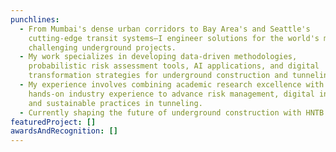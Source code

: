 ```yaml
---
punchlines:
  - From Mumbai's dense urban corridors to Bay Area's and Seattle's
    cutting-edge transit systems—I engineer solutions for the world's most
    challenging underground projects.
  - My work specializes in developing data-driven methodologies,
    probabilistic risk assessment tools, AI applications, and digital
    transformation strategies for underground construction and tunneling projects.
  - My experience involves combining academic research excellence with
    hands-on industry experience to advance risk management, digital innovation,
    and sustainable practices in tunneling.
  - Currently shaping the future of underground construction with HNTB Corp., USA
featuredProject: []
awardsAndRecognition: []
---
```

<!-- ---
headline: Rajat's Portfolio
description: "I am a geotechnical and tunneling engineer with national and
  international design and construction support experience for tunnels and
  complex underground structures. I have served as the geotechnical and
  tunneling engineer on numerous projects and have performed engineering
  analyses for the design of tunnel segmental linings, analysis of shaft
  excavations and cut-and-cover structures TBM operation and face pressures,
  soil-structure interaction analysis and construction impact assessment on
  structures due to tunneling. I am proficient in designing automated
  engineering workflows and methodologies for optimizing tunnel construction
  efficiency and is adept at developing intelligent digital tools and software
  for tunnel risk management, geotechnical parameter uncertainty modeling, and
  investigating impacts of TBM ground interaction. Previously, I have served as
  the Chair of the Underground Construction Association (UCA) Young Members’
  committee and was awarded the 2024 UCA Young Tunneler Award at the North
  American Tunneling Conference in Nashville. I am actively involved in
  co-authoring the chapters for recommendations on face support pressures in
  mechanized tunneling and tunneling induced ground deformation with the
  International Tunneling Association (ITA) working groups. "
writing:
  - title: "Spaces vs. Tabs: The Indentation Debate Continues"
    date: 2024-04-08
    link: /blog/spaces-vs-tabs
    description: Explore the enduring debate between using spaces and tabs for code
      indentation, and why this choice matters more than you might think.
  - title: The Power of Static Typing in Programming
    date: 2024-04-07
    link: /blog/static-typing
    description: In the ever-evolving landscape of software development, the debate
      between dynamic and static typing continues to be a hot topic.
  - title: "Embracing Vim: The Unsung Hero of Code Editors"
    date: 2024-04-09
    link: /blog/vim
    description: Discover why Vim, with its steep learning curve, remains a beloved
      tool among developers for editing code efficiently and effectively.
speaking:
  - title: Tech Leadership Podcast
    date: "2025"
    link: https://example.com/podcast1
    description: Discussing the future of technology leadership and organizational culture.
  - title: Innovation Summit Keynote
    date: "2024"
    link: https://example.com/keynote
    description: Keynote presentation on digital innovation strategies.
  - title: Industry Insights Webinar
    date: "2024"
    link: https://example.com/webinar
    description: Panel discussion on emerging trends in technology.
publications:
  - title: Digital Strategy in the Modern Era
    date: "2024"
    link: https://example.com/paper1
    description: Published in Journal of Digital Innovation.
  - title: Organizational Learning and Technology Adoption
    date: "2023"
    link: https://example.com/paper2
    description: Conference proceedings, International Technology Conference.
research: >
  My research focuses on the intersection of technology, leadership, and
  organizational behavior. I'm particularly interested in how digital
  transformation affects human-centered design and decision-making processes.


  Current areas of investigation include artificial intelligence ethics, collaborative technologies, and the future of work in distributed organizations.
contact:
  email: your.email@example.com
  twitter: https://twitter.com/yourusername
  linkedin: https://linkedin.com/in/yourusername
--- -->
